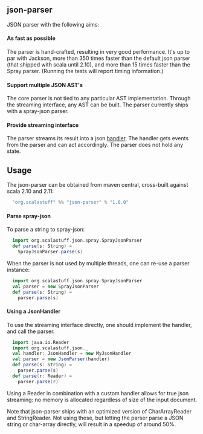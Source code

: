 ## json-parser

JSON parser with the following aims:

#### As fast as possible

The parser is hand-crafted, resulting in very good performance. It's up to par with Jackson, more than 350 times faster than the default json parser (that shipped with scala until 2.10), and more than 15 times faster than the Spray parser. (Running the tests will report timing information.)

#### Support multiple JSON AST's

The core parser is not tied to any particular AST implementation. Through the streaming interface, any AST can be built. The parser currently ships with a spray-json parser. 

#### Provide streaming interface

The parser streams its result into a json [handler](https://github.com/scalastuff/json-parser/blob/master/src/main/scala/org/scalastuff/json/JsonHandler.scala). The handler gets events from the parser and can act accordingly. The parser does not hold any state.

## Usage

The json-parser can be obtained from maven central, cross-built against scala 2.10 and 2.11:

```scala
  "org.scalastuff" %% "json-parser" % "1.0.0"
```

#### Parse spray-json

To parse a string to spray-json:

```scala
  import org.scalastuff.json.spray.SprayJsonParser
  def parse(s: String) = 
    SprayJsonParser.parse(s)
```

When the parser is not used by multiple threads, one can re-use a parser instance:

```scala
  import org.scalastuff.json.spray.SprayJsonParser
  val parser = new SprayJsonParser
  def parse(s: String) = 
    parser.parse(s)
```

#### Using a JsonHandler

To use the streaming interface directly, one should implement the handler, and call the parser. 

```scala
  import java.io.Reader
  import org.scalastuff.json._
  val handler: JsonHandler = new MyJsonHandler
  val parser = new JsonParser(handler)
  def parse(s: String) = 
    parser.parse(s)
  def parse(r: Reader) = 
    parser.parse(r)
```

Using a Reader in combination with a custom handler allows for true json streaming: no memory is allocated regardless of size of the input document.

Note that json-parser ships with an optimized version of CharArrayReader and StringReader. Not using these, but letting the parser parse a JSON string or char-array directly, will result in a speedup of around 50%.    

